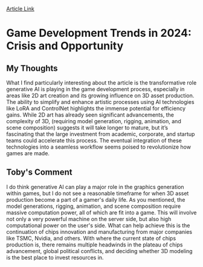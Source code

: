 [Article Link](https://meditations.metavert.io/p/game-development-trends-in-2024-crisis)

# Game Development Trends in 2024: Crisis and Opportunity

## My Thoughts
What I find particularly interesting about the article is the transformative role generative AI is playing in the game development process, especially in areas like 2D art creation and its growing influence on 3D asset production. The ability to simplify and enhance artistic processes using AI technologies like LoRA and ControlNet highlights the immense potential for efficiency gains. While 2D art has already seen significant advancements, the complexity of 3D, (requiring model generation, rigging, animation, and scene composition) suggests it will take longer to mature, but it’s fascinating that the large investment from academic, corporate, and startup teams could accelerate this process. The eventual integration of these technologies into a seamless workflow seems poised to revolutionize how games are made.

## Toby's Comment
I do think generative AI can play a major role in the graphics generation within games, but I do not see a reasonable timeframe for when 3D asset production become a part of a gamer's daily life. As you mentioned, the model generations, rigging, animation, and scene composition require massive computation power, all of which are fit into a game. This will involve not only a very powerful machine on the server side, but also high computational power on the user's side. What can help achieve this is the continuation of chips innovation and manufacturing from major companies like TSMC, Nvidia, and others. With where the current state of chips production is, there remains multiple headwinds in the plateau of chips advancement, global political conflicts, and deciding whether 3D modeling is the best place to invest resources in.